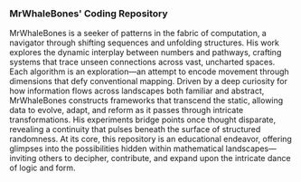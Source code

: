 ### MrWhaleBones' Coding Repository ###
MrWhaleBones is a seeker of patterns in the fabric of computation, a navigator through shifting sequences and unfolding structures. His work explores the dynamic interplay between numbers and pathways, crafting systems that trace unseen connections across vast, uncharted spaces. Each algorithm is an exploration—an attempt to encode movement through dimensions that defy conventional mapping.
Driven by a deep curiosity for how information flows across landscapes both familiar and abstract, MrWhaleBones constructs frameworks that transcend the static, allowing data to evolve, adapt, and reform as it passes through intricate transformations. His experiments bridge points once thought disparate, revealing a continuity that pulses beneath the surface of structured randomness.
At its core, this repository is an educational endeavor, offering glimpses into the possibilities hidden within mathematical landscapes—inviting others to decipher, contribute, and expand upon the intricate dance of logic and form.
